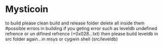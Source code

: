 # Mysticoin
to build please clean build and release folder
delete all inside them
#possible errors in building
if you geting error such as leveldb undefined refrence 
or
un difined refrence (+0x028...txt)
then please build leveldb in src folder again...in msys or cygwin shell
(src/leveldb)

